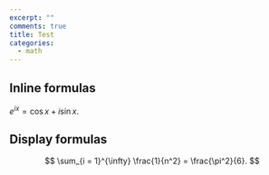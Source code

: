 ```yaml
---
excerpt: ""
comments: true
title: Test
categories:
  - math
---
```


## Inline formulas

$e^{ix} = \cos x + i \sin x$.

## Display formulas

$$
\sum_{i = 1}^{\infty} \frac{1}{n^2} = \frac{\pi^2}{6}.
$$ 

